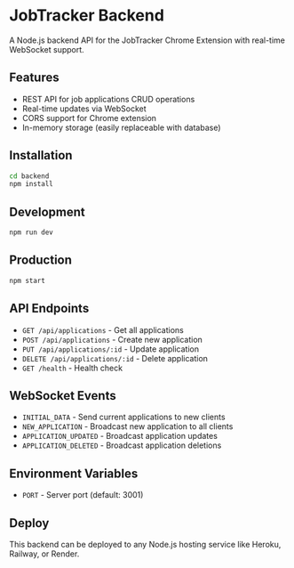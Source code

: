 
# JobTracker Backend

A Node.js backend API for the JobTracker Chrome Extension with real-time WebSocket support.

## Features

- REST API for job applications CRUD operations
- Real-time updates via WebSocket
- CORS support for Chrome extension
- In-memory storage (easily replaceable with database)

## Installation

```bash
cd backend
npm install
```

## Development

```bash
npm run dev
```

## Production

```bash
npm start
```

## API Endpoints

- `GET /api/applications` - Get all applications
- `POST /api/applications` - Create new application
- `PUT /api/applications/:id` - Update application
- `DELETE /api/applications/:id` - Delete application
- `GET /health` - Health check

## WebSocket Events

- `INITIAL_DATA` - Send current applications to new clients
- `NEW_APPLICATION` - Broadcast new application to all clients
- `APPLICATION_UPDATED` - Broadcast application updates
- `APPLICATION_DELETED` - Broadcast application deletions

## Environment Variables

- `PORT` - Server port (default: 3001)

## Deploy

This backend can be deployed to any Node.js hosting service like Heroku, Railway, or Render.
